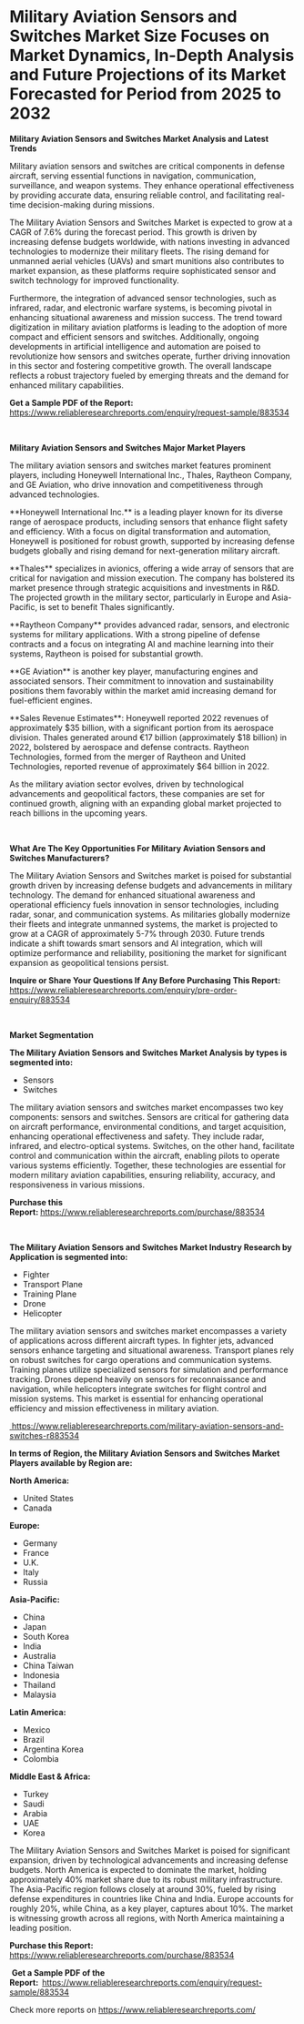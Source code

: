 <p><h1>Military Aviation Sensors and Switches Market Size Focuses on Market Dynamics, In-Depth Analysis and Future Projections of its Market Forecasted for Period from 2025 to 2032</h1></p><p><strong>Military Aviation Sensors and Switches Market Analysis and Latest Trends</strong></p>
<p><p>Military aviation sensors and switches are critical components in defense aircraft, serving essential functions in navigation, communication, surveillance, and weapon systems. They enhance operational effectiveness by providing accurate data, ensuring reliable control, and facilitating real-time decision-making during missions.</p><p>The Military Aviation Sensors and Switches Market is expected to grow at a CAGR of 7.6% during the forecast period. This growth is driven by increasing defense budgets worldwide, with nations investing in advanced technologies to modernize their military fleets. The rising demand for unmanned aerial vehicles (UAVs) and smart munitions also contributes to market expansion, as these platforms require sophisticated sensor and switch technology for improved functionality.</p><p>Furthermore, the integration of advanced sensor technologies, such as infrared, radar, and electronic warfare systems, is becoming pivotal in enhancing situational awareness and mission success. The trend toward digitization in military aviation platforms is leading to the adoption of more compact and efficient sensors and switches. Additionally, ongoing developments in artificial intelligence and automation are poised to revolutionize how sensors and switches operate, further driving innovation in this sector and fostering competitive growth. The overall landscape reflects a robust trajectory fueled by emerging threats and the demand for enhanced military capabilities.</p></p>
<p><strong>Get a Sample PDF of the Report:&nbsp;</strong> <a href="https://www.reliableresearchreports.com/enquiry/request-sample/883534?utm_campaign=2667&utm_medium=2&utm_source=Github&utm_content=ia&utm_term=24022025&utm_id=military-aviation-sensors-and-switches">https://www.reliableresearchreports.com/enquiry/request-sample/883534</a></p>
<p>&nbsp;</p>
<p><strong>Military Aviation Sensors and Switches Major Market Players</strong></p>
<p><p>The military aviation sensors and switches market features prominent players, including Honeywell International Inc., Thales, Raytheon Company, and GE Aviation, who drive innovation and competitiveness through advanced technologies.</p><p>**Honeywell International Inc.** is a leading player known for its diverse range of aerospace products, including sensors that enhance flight safety and efficiency. With a focus on digital transformation and automation, Honeywell is positioned for robust growth, supported by increasing defense budgets globally and rising demand for next-generation military aircraft.</p><p>**Thales** specializes in avionics, offering a wide array of sensors that are critical for navigation and mission execution. The company has bolstered its market presence through strategic acquisitions and investments in R&D. The projected growth in the military sector, particularly in Europe and Asia-Pacific, is set to benefit Thales significantly.</p><p>**Raytheon Company** provides advanced radar, sensors, and electronic systems for military applications. With a strong pipeline of defense contracts and a focus on integrating AI and machine learning into their systems, Raytheon is poised for substantial growth.</p><p>**GE Aviation** is another key player, manufacturing engines and associated sensors. Their commitment to innovation and sustainability positions them favorably within the market amid increasing demand for fuel-efficient engines.</p><p>**Sales Revenue Estimates**: Honeywell reported 2022 revenues of approximately $35 billion, with a significant portion from its aerospace division. Thales generated around €17 billion (approximately $18 billion) in 2022, bolstered by aerospace and defense contracts. Raytheon Technologies, formed from the merger of Raytheon and United Technologies, reported revenue of approximately $64 billion in 2022.</p><p>As the military aviation sector evolves, driven by technological advancements and geopolitical factors, these companies are set for continued growth, aligning with an expanding global market projected to reach billions in the upcoming years.</p></p>
<p>&nbsp;</p>
<p><strong>What Are The Key Opportunities For Military Aviation Sensors and Switches Manufacturers?</strong></p>
<p><p>The Military Aviation Sensors and Switches market is poised for substantial growth driven by increasing defense budgets and advancements in military technology. The demand for enhanced situational awareness and operational efficiency fuels innovation in sensor technologies, including radar, sonar, and communication systems. As militaries globally modernize their fleets and integrate unmanned systems, the market is projected to grow at a CAGR of approximately 5-7% through 2030. Future trends indicate a shift towards smart sensors and AI integration, which will optimize performance and reliability, positioning the market for significant expansion as geopolitical tensions persist.</p></p>
<p><strong>Inquire or Share Your Questions If Any Before Purchasing This Report:</strong> <a href="https://www.reliableresearchreports.com/enquiry/pre-order-enquiry/883534?utm_campaign=2667&utm_medium=2&utm_source=Github&utm_content=ia&utm_term=24022025&utm_id=military-aviation-sensors-and-switches">https://www.reliableresearchreports.com/enquiry/pre-order-enquiry/883534</a></p>
<p>&nbsp;</p>
<p><strong>Market Segmentation</strong></p>
<p><strong>The Military Aviation Sensors and Switches Market Analysis by types is segmented into:</strong></p>
<p><ul><li>Sensors</li><li>Switches</li></ul></p>
<p><p>The military aviation sensors and switches market encompasses two key components: sensors and switches. Sensors are critical for gathering data on aircraft performance, environmental conditions, and target acquisition, enhancing operational effectiveness and safety. They include radar, infrared, and electro-optical systems. Switches, on the other hand, facilitate control and communication within the aircraft, enabling pilots to operate various systems efficiently. Together, these technologies are essential for modern military aviation capabilities, ensuring reliability, accuracy, and responsiveness in various missions.</p></p>
<p><strong>Purchase this Report:&nbsp;</strong><a href="https://www.reliableresearchreports.com/purchase/883534?utm_campaign=2667&utm_medium=2&utm_source=Github&utm_content=ia&utm_term=24022025&utm_id=military-aviation-sensors-and-switches">https://www.reliableresearchreports.com/purchase/883534</a></p>
<p>&nbsp;</p>
<p><strong>The Military Aviation Sensors and Switches Market Industry Research by Application is segmented into:</strong></p>
<p><ul><li>Fighter</li><li>Transport Plane</li><li>Training Plane</li><li>Drone</li><li>Helicopter</li></ul></p>
<p><p>The military aviation sensors and switches market encompasses a variety of applications across different aircraft types. In fighter jets, advanced sensors enhance targeting and situational awareness. Transport planes rely on robust switches for cargo operations and communication systems. Training planes utilize specialized sensors for simulation and performance tracking. Drones depend heavily on sensors for reconnaissance and navigation, while helicopters integrate switches for flight control and mission systems. This market is essential for enhancing operational efficiency and mission effectiveness in military aviation.</p></p>
<p><a href="https://www.reliableresearchreports.com/military-aviation-sensors-and-switches-r883534?utm_campaign=2667&utm_medium=2&utm_source=Github&utm_content=ia&utm_term=24022025&utm_id=military-aviation-sensors-and-switches">&nbsp;https://www.reliableresearchreports.com/military-aviation-sensors-and-switches-r883534</a></p>
<p><strong>In terms of Region, the Military Aviation Sensors and Switches Market Players available by Region are:</strong></p>
<p>
    <p> <strong> North America: </strong>
        <ul>
            <li>United States</li>
            <li>Canada</li>
        </ul>
        </p> 
    <p> <strong> Europe: </strong>
        <ul>
            <li>Germany</li>
            <li>France</li>
            <li>U.K.</li>
            <li>Italy</li>
            <li>Russia</li>
        </ul>
        </p> 
    <p> <strong> Asia-Pacific: </strong>
        <ul>
            <li>China</li>
            <li>Japan</li>
            <li>South Korea</li>
            <li>India</li>
            <li>Australia</li>
            <li>China Taiwan</li>
            <li>Indonesia</li>
            <li>Thailand</li>
            <li>Malaysia</li>
        </ul>
        </p> 
    <p> <strong> Latin America: </strong>
        <ul>
            <li>Mexico</li>
            <li>Brazil</li>
            <li>Argentina Korea</li>
            <li>Colombia</li>
        </ul>
        </p> 
    <p> <strong> Middle East & Africa: </strong>
        <ul>
            <li>Turkey</li>
            <li>Saudi</li>
            <li>Arabia</li>
            <li>UAE</li>
            <li>Korea</li>
        </ul>
    </p>
    </p>
<p><p>The Military Aviation Sensors and Switches Market is poised for significant expansion, driven by technological advancements and increasing defense budgets. North America is expected to dominate the market, holding approximately 40% market share due to its robust military infrastructure. The Asia-Pacific region follows closely at around 30%, fueled by rising defense expenditures in countries like China and India. Europe accounts for roughly 20%, while China, as a key player, captures about 10%. The market is witnessing growth across all regions, with North America maintaining a leading position.</p></p>
<p><strong>Purchase this Report: </strong><a href="https://www.reliableresearchreports.com/purchase/883534?utm_campaign=2667&utm_medium=2&utm_source=Github&utm_content=ia&utm_term=24022025&utm_id=military-aviation-sensors-and-switches">https://www.reliableresearchreports.com/purchase/883534</a></p>
<p>&nbsp;<strong>Get a Sample PDF of the Report:&nbsp;&nbsp;</strong><a href="https://www.reliableresearchreports.com/enquiry/request-sample/883534?utm_campaign=2667&utm_medium=2&utm_source=Github&utm_content=ia&utm_term=24022025&utm_id=military-aviation-sensors-and-switches">https://www.reliableresearchreports.com/enquiry/request-sample/883534</a></p>
<p><strong></strong></p>
<p>Check more reports on <a href="https://www.reliableresearchreports.com/?utm_campaign=2667&utm_medium=2&utm_source=Github&utm_content=ia&utm_term=24022025&utm_id=military-aviation-sensors-and-switches">https://www.reliableresearchreports.com/</a></p>